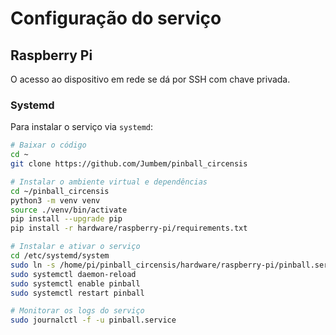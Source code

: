 # Configuração do serviço

## Raspberry Pi

O acesso ao dispositivo em rede se dá por SSH com chave privada.

### Systemd

Para instalar o serviço via `systemd`:

```sh
# Baixar o código
cd ~
git clone https://github.com/Jumbem/pinball_circensis

# Instalar o ambiente virtual e dependências
cd ~/pinball_circensis
python3 -m venv venv
source ./venv/bin/activate
pip install --upgrade pip
pip install -r hardware/raspberry-pi/requirements.txt

# Instalar e ativar o serviço
cd /etc/systemd/system
sudo ln -s /home/pi/pinball_circensis/hardware/raspberry-pi/pinball.service
sudo systemctl daemon-reload
sudo systemctl enable pinball
sudo systemctl restart pinball

# Monitorar os logs do serviço
sudo journalctl -f -u pinball.service
```

